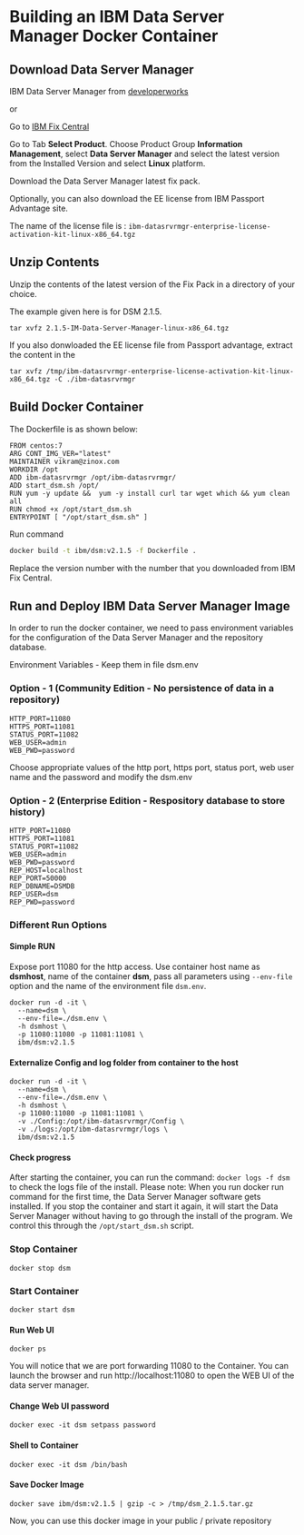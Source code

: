 # Building an IBM Data Server Manager Docker Container

## Download Data Server Manager

IBM Data Server Manager from [developerworks](http://www.ibm.com/developerworks/downloads/im/dsm/)

or

Go to [IBM Fix Central](https://www-945.ibm.com/support/fixcentral/?productGroup0=ibm/fcpower)

Go to Tab **Select Product**. Choose Product Group **Information Management**, select **Data Server Manager** and select the latest version from the Installed Version and select **Linux** platform.

Download the Data Server Manager latest fix pack.

Optionally, you can also download the EE license from IBM Passport Advantage site.

The name of the license file is : `ibm-datasrvrmgr-enterprise-license-activation-kit-linux-x86_64.tgz`

## Unzip Contents
Unzip the contents of the latest version of the Fix Pack in a directory of your choice.

The example given here is for DSM 2.1.5.
```
tar xvfz 2.1.5-IM-Data-Server-Manager-linux-x86_64.tgz
```
If you also donwloaded the EE license file from Passport advantage, extract the content in the

`tar xvfz /tmp/ibm-datasrvrmgr-enterprise-license-activation-kit-linux-x86_64.tgz -C ./ibm-datasrvrmgr`

## Build Docker Container
The Dockerfile is as shown below:

```
FROM centos:7
ARG CONT_IMG_VER="latest"
MAINTAINER vikram@zinox.com
WORKDIR /opt
ADD ibm-datasrvrmgr /opt/ibm-datasrvrmgr/
ADD start_dsm.sh /opt/
RUN yum -y update &&  yum -y install curl tar wget which && yum clean all
RUN chmod +x /opt/start_dsm.sh
ENTRYPOINT [ "/opt/start_dsm.sh" ]
```

Run command
```Bash
docker build -t ibm/dsm:v2.1.5 -f Dockerfile .
```
Replace the version number with the number that you downloaded from IBM Fix Central.

## Run and Deploy IBM Data Server Manager Image

In order to run the docker container, we need to pass environment variables for the configuration of the Data Server Manager and the repository database.

Environment Variables - Keep them in file dsm.env

### Option - 1 (Community Edition - No persistence of data in a repository)

```
HTTP_PORT=11080
HTTPS_PORT=11081
STATUS_PORT=11082
WEB_USER=admin
WEB_PWD=password
```
Choose appropriate values of the http port, https port, status port, web user name and the password and modify the dsm.env

### Option - 2 (Enterprise Edition - Respository database to store history)
```
HTTP_PORT=11080
HTTPS_PORT=11081
STATUS_PORT=11082
WEB_USER=admin
WEB_PWD=password
REP_HOST=localhost
REP_PORT=50000
REP_DBNAME=DSMDB
REP_USER=dsm
REP_PWD=password
```
### Different Run Options

#### Simple RUN

Expose port 11080 for the http access. Use container host name as **dsmhost**, name of the container **dsm**, pass all parameters using `--env-file` option and the name of the environment file `dsm.env`.
```
docker run -d -it \
  --name=dsm \
  --env-file=./dsm.env \
  -h dsmhost \
  -p 11080:11080 -p 11081:11081 \
  ibm/dsm:v2.1.5
```
#### Externalize Config and log folder from container to the host

```
docker run -d -it \
  --name=dsm \
  --env-file=./dsm.env \
  -h dsmhost \
  -p 11080:11080 -p 11081:11081 \
  -v ./Config:/opt/ibm-datasrvrmgr/Config \
  -v ./logs:/opt/ibm-datasrvrmgr/logs \
  ibm/dsm:v2.1.5
```

#### Check progress

After starting the container, you can run the command: `docker logs -f dsm` to check the logs file of the install. Please note: When you run docker run command for the first time, the Data Server Manager software gets installed. If you stop the container and start it again, it will start the Data Server Manager without having to go through the install of the program. We control this through the `/opt/start_dsm.sh` script.

### Stop Container

```
docker stop dsm
```

### Start Container
```
docker start dsm
```

#### Run Web UI

```
docker ps
```

You will notice that we are port forwarding 11080 to the Container. You can launch the browser and run http://localhost:11080 to open the WEB UI of the data server manager.

#### Change Web UI password

```
docker exec -it dsm setpass password
```

#### Shell to Container

```
docker exec -it dsm /bin/bash
```

#### Save Docker Image

```
docker save ibm/dsm:v2.1.5 | gzip -c > /tmp/dsm_2.1.5.tar.gz
```

Now, you can use this docker image in your public / private repository
